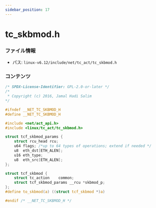 ```yaml
---
sidebar_position: 17
---
```

# tc_skbmod.h

### ファイル情報

- パス: `linux-v6.12/include/net/tc_act/tc_skbmod.h`

### コンテンツ

```h
/* SPDX-License-Identifier: GPL-2.0-or-later */
/*
 * Copyright (c) 2016, Jamal Hadi Salim
*/

#ifndef __NET_TC_SKBMOD_H
#define __NET_TC_SKBMOD_H

#include <net/act_api.h>
#include <linux/tc_act/tc_skbmod.h>

struct tcf_skbmod_params {
	struct rcu_head	rcu;
	u64	flags; /*up to 64 types of operations; extend if needed */
	u8	eth_dst[ETH_ALEN];
	u16	eth_type;
	u8	eth_src[ETH_ALEN];
};

struct tcf_skbmod {
	struct tc_action	common;
	struct tcf_skbmod_params __rcu *skbmod_p;
};
#define to_skbmod(a) ((struct tcf_skbmod *)a)

#endif /* __NET_TC_SKBMOD_H */

```
